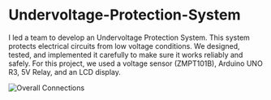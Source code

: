 # Undervoltage-Protection-System
I led a team to develop an Undervoltage Protection System. This system protects electrical circuits from low voltage conditions. We designed, tested, and implemented it carefully to make sure it works reliably and safely. For this project, we used a voltage sensor (ZMPT101B), Arduino UNO R3, 5V Relay, and an LCD display.

![Overall Connections](https://github.com/user-attachments/assets/0c659eae-4cf3-47ad-b9af-9d8c199a28de)
